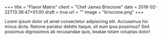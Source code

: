 +++
title = "Flavor Matrix"
client = "Chef James Briscione"
date = 2018-02-22T13:36:47+01:00
draft = true
url = ""
image = "briscione.png"
+++

Lorem ipsum dolor sit amet consectetur adipisicing elit. Accusamus hic minus dicta. Ratione pariatur debitis itaque, sit eum ipsa possimus? Sed possimus dignissimos ab recusandae quis, beatae totam voluptas dolor!